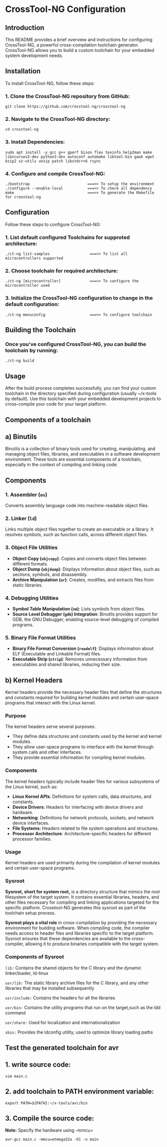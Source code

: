 # CrossTool-NG Configuration

## Introduction

This README provides a brief overview and instructions for configuring CrossTool-NG, a powerful cross-compilation toolchain generator. CrossTool-NG allows you to build a custom toolchain for your embedded system development needs.

## Installation

To install CrossTool-NG, follow these steps:

### 1. Clone the CrossTool-NG repository from GitHub:
    git clone https://github.com/crosstool-ng/crosstool-ng	
    
### 2. Navigate to the CrossTool-NG directory:
    cd crosstool-ng

### 3. Install Dependencies:
    sudo apt install -y gcc g++ gperf bison flex texinfo help2man make libncurses5-dev python3-dev autoconf automake libtool-bin gawk wget bzip2 xz-utils unzip patch libstdc++6 rsync
    
### 4. Configure and compile CrossTool-NG:
    ./bootstrap                          ===>> To setup the environment
    ./configure --enable-local           ===>> To check all dependency
    make                                 ===>> To generate the Makefile for croostool-ng

## Configuration

Follow these steps to configure CrossTool-NG:

### 1. List default configured Toolchains for supproted architecture:
    ./ct-ng list-samples                  ===>> To list all microcontrollers supported


### 2. Choose toolchain for required architecture:
    ./ct-ng [microcontroller]             ===>> To configure the microcontroller used    

### 3. Initialize the CrossTool-NG configuration to change in the default configuration:
    ./ct-ng menuconfig                    ===>> To configure toolchain

## Building the Toolchain

### Once you've configured CrossTool-NG, you can build the toolchain by running:
    ./ct-ng build

## Usage

After the build process completes successfully, you can find your custom toolchain in the directory specified during configuration (usually ~/x-tools by default). Use this toolchain with your embedded development projects to cross-compile your code for your target platform.


## Components of a toolchain

## a) Binutils

Binutils is a collection of binary tools used for creating, manipulating, and managing object files, libraries, and executables in a software development environment. These tools are essential components of a toolchain, especially in the context of compiling and linking code.

## Components

### 1. Assembler (`as`)
Converts assembly language code into machine-readable object files.

### 2. Linker (`ld`)
Links multiple object files together to create an executable or a library. It resolves symbols, such as function calls, across different object files.

### 3. Object File Utilities
- **Object Copy (`objcopy`)**: Copies and converts object files between different formats.
- **Object Dump (`objdump`)**: Displays information about object files, such as sections, symbols, and disassembly.
- **Archive Manipulation (`ar`)**: Creates, modifies, and extracts files from static libraries.

### 4. Debugging Utilities
- **Symbol Table Manipulation (`nm`)**: Lists symbols from object files.
- **Source Level Debugger (`gdb`) Integration**: Binutils provides support for GDB, the GNU Debugger, enabling source-level debugging of compiled programs.

### 5. Binary File Format Utilities
- **Binary File Format Conversion (`readelf`)**: Displays information about ELF (Executable and Linkable Format) files.
- **Executable Strip (`strip`)**: Removes unnecessary information from executables and shared libraries, reducing their size.

## b) Kernel Headers

Kernel headers provide the necessary header files that define the structures and constants required for building kernel modules and certain user-space programs that interact with the Linux kernel.

### Purpose

The kernel headers serve several purposes:
- They define data structures and constants used by the kernel and kernel modules.
- They allow user-space programs to interface with the kernel through system calls and other interfaces.
- They provide essential information for compiling kernel modules.

### Components

The kernel headers typically include header files for various subsystems of the Linux kernel, such as:
- **Linux Kernel APIs**: Definitions for system calls, data structures, and constants.
- **Device Drivers**: Headers for interfacing with device drivers and hardware.
- **Networking**: Definitions for network protocols, sockets, and network device interfaces.
- **File Systems**: Headers related to file system operations and structures.
- **Processor Architecture**: Architecture-specific headers for different processor families.

### Usage

Kernel headers are used primarily during the compilation of kernel modules and certain user-space programs.


### Sysroot

**Sysroot, short for system root,** is a directory structure that mimics the root filesystem of the target system. It contains essential libraries, headers, and other files necessary for compiling and linking applications targeted for the specific platform. Crosstool-NG generates this sysroot as part of the toolchain setup process.

**Sysroot plays a vital role** in cross-compilation by providing the necessary environment for building software. When compiling code, the compiler needs access to header files and libraries specific to the target platform. Sysroot ensures that these dependencies are available to the cross-compiler, allowing it to produce binaries compatible with the target system.

### Components of Sysroot

`lib:` Contains the shared objects for the C library and the dynamic linker/loader, ld-linux

`usr/lib:` The static library archive files for the C library, and any other libraries that may be installed subsequently

`usr/include:` Contains the headers for all the libraries

`usr/bin:` Contains the utility programs that run on the target,such as the ldd command

`usr/share:` Used for localization and internationalization

`sbin:` Provides the ldconfig utility, used to optimize library loading paths


## Test the generated toolchain for avr

## 1. write source code: 
    vim main.c
    
## 2. add toolchain to PATH environment variable:     
    export PATH=${PATH}:~/x-tools/avr/bin

## 3. Compile the source code: 
  **Note:** Specify the hardware using -mmcu= 
  
    avr-gcc main.c -mmcu=atmega32a -O1 -o main





    


    
